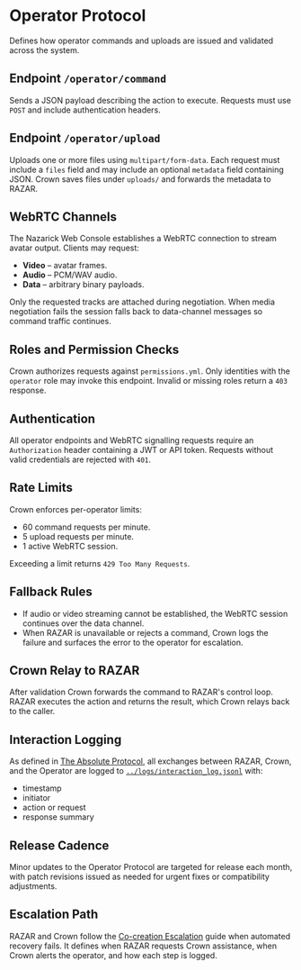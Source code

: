# Operator Protocol

Defines how operator commands and uploads are issued and validated across the system.

## Endpoint `/operator/command`

Sends a JSON payload describing the action to execute. Requests must use `POST` and include authentication headers.

## Endpoint `/operator/upload`

Uploads one or more files using `multipart/form-data`. Each request must include a `files` field and may include an optional `metadata` field containing JSON. Crown saves files under `uploads/` and forwards the metadata to RAZAR.

## WebRTC Channels

The Nazarick Web Console establishes a WebRTC connection to stream avatar output. Clients may request:

- **Video** – avatar frames.
- **Audio** – PCM/WAV audio.
- **Data** – arbitrary binary payloads.

Only the requested tracks are attached during negotiation. When media negotiation fails the session falls back to data-channel messages so command traffic continues.

## Roles and Permission Checks

Crown authorizes requests against `permissions.yml`. Only identities with the `operator` role may invoke this endpoint. Invalid or missing roles return a `403` response.

## Authentication

All operator endpoints and WebRTC signalling requests require an `Authorization` header containing a JWT or API token. Requests without valid credentials are rejected with `401`.

## Rate Limits

Crown enforces per-operator limits:

- 60 command requests per minute.
- 5 upload requests per minute.
- 1 active WebRTC session.

Exceeding a limit returns `429 Too Many Requests`.

## Fallback Rules

- If audio or video streaming cannot be established, the WebRTC session continues over the data channel.
- When RAZAR is unavailable or rejects a command, Crown logs the failure and surfaces the error to the operator for escalation.

## Crown Relay to RAZAR

After validation Crown forwards the command to RAZAR's control loop. RAZAR executes the action and returns the result, which Crown relays back to the caller.

## Interaction Logging

As defined in [The Absolute Protocol](The_Absolute_Protocol.md#razar-crown-operator-interaction-logging),
all exchanges between RAZAR, Crown, and the Operator are logged to
[`../logs/interaction_log.jsonl`](../logs/interaction_log.jsonl) with:

- timestamp
- initiator
- action or request
- response summary

## Release Cadence

Minor updates to the Operator Protocol are targeted for release each month, with patch revisions issued as needed for urgent fixes or compatibility adjustments.

## Escalation Path

RAZAR and Crown follow the [Co-creation Escalation](co_creation_escalation.md) guide when automated recovery fails. It defines when RAZAR requests Crown assistance, when Crown alerts the operator, and how each step is logged.
